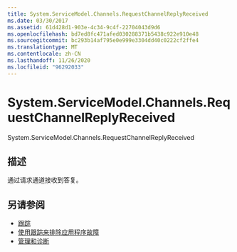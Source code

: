 ```yaml
---
title: System.ServiceModel.Channels.RequestChannelReplyReceived
ms.date: 03/30/2017
ms.assetid: 61d428d1-903e-4c34-9c4f-22704043d9d6
ms.openlocfilehash: bd7ed8fc471afed030288371b5438c922e910e48
ms.sourcegitcommit: bc293b14af795e0e999e3304dd40c0222cf2ffe4
ms.translationtype: MT
ms.contentlocale: zh-CN
ms.lasthandoff: 11/26/2020
ms.locfileid: "96292033"
---
```

# <a name="systemservicemodelchannelsrequestchannelreplyreceived"></a>System.ServiceModel.Channels.RequestChannelReplyReceived

System.ServiceModel.Channels.RequestChannelReplyReceived  
  
## <a name="description"></a>描述  

 通过请求通道接收到答复。  
  
## <a name="see-also"></a>另请参阅

- [跟踪](index.md)
- [使用跟踪来排除应用程序故障](using-tracing-to-troubleshoot-your-application.md)
- [管理和诊断](../index.md)
